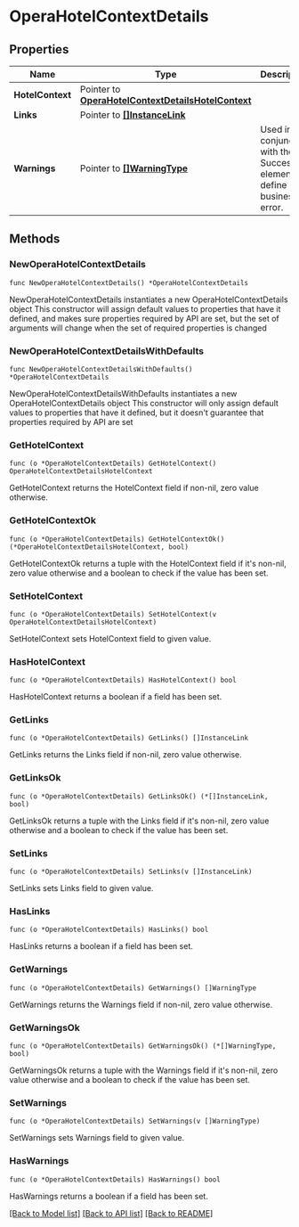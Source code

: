 # OperaHotelContextDetails

## Properties

Name | Type | Description | Notes
------------ | ------------- | ------------- | -------------
**HotelContext** | Pointer to [**OperaHotelContextDetailsHotelContext**](OperaHotelContextDetailsHotelContext.md) |  | [optional] 
**Links** | Pointer to [**[]InstanceLink**](InstanceLink.md) |  | [optional] 
**Warnings** | Pointer to [**[]WarningType**](WarningType.md) | Used in conjunction with the Success element to define a business error. | [optional] 

## Methods

### NewOperaHotelContextDetails

`func NewOperaHotelContextDetails() *OperaHotelContextDetails`

NewOperaHotelContextDetails instantiates a new OperaHotelContextDetails object
This constructor will assign default values to properties that have it defined,
and makes sure properties required by API are set, but the set of arguments
will change when the set of required properties is changed

### NewOperaHotelContextDetailsWithDefaults

`func NewOperaHotelContextDetailsWithDefaults() *OperaHotelContextDetails`

NewOperaHotelContextDetailsWithDefaults instantiates a new OperaHotelContextDetails object
This constructor will only assign default values to properties that have it defined,
but it doesn't guarantee that properties required by API are set

### GetHotelContext

`func (o *OperaHotelContextDetails) GetHotelContext() OperaHotelContextDetailsHotelContext`

GetHotelContext returns the HotelContext field if non-nil, zero value otherwise.

### GetHotelContextOk

`func (o *OperaHotelContextDetails) GetHotelContextOk() (*OperaHotelContextDetailsHotelContext, bool)`

GetHotelContextOk returns a tuple with the HotelContext field if it's non-nil, zero value otherwise
and a boolean to check if the value has been set.

### SetHotelContext

`func (o *OperaHotelContextDetails) SetHotelContext(v OperaHotelContextDetailsHotelContext)`

SetHotelContext sets HotelContext field to given value.

### HasHotelContext

`func (o *OperaHotelContextDetails) HasHotelContext() bool`

HasHotelContext returns a boolean if a field has been set.

### GetLinks

`func (o *OperaHotelContextDetails) GetLinks() []InstanceLink`

GetLinks returns the Links field if non-nil, zero value otherwise.

### GetLinksOk

`func (o *OperaHotelContextDetails) GetLinksOk() (*[]InstanceLink, bool)`

GetLinksOk returns a tuple with the Links field if it's non-nil, zero value otherwise
and a boolean to check if the value has been set.

### SetLinks

`func (o *OperaHotelContextDetails) SetLinks(v []InstanceLink)`

SetLinks sets Links field to given value.

### HasLinks

`func (o *OperaHotelContextDetails) HasLinks() bool`

HasLinks returns a boolean if a field has been set.

### GetWarnings

`func (o *OperaHotelContextDetails) GetWarnings() []WarningType`

GetWarnings returns the Warnings field if non-nil, zero value otherwise.

### GetWarningsOk

`func (o *OperaHotelContextDetails) GetWarningsOk() (*[]WarningType, bool)`

GetWarningsOk returns a tuple with the Warnings field if it's non-nil, zero value otherwise
and a boolean to check if the value has been set.

### SetWarnings

`func (o *OperaHotelContextDetails) SetWarnings(v []WarningType)`

SetWarnings sets Warnings field to given value.

### HasWarnings

`func (o *OperaHotelContextDetails) HasWarnings() bool`

HasWarnings returns a boolean if a field has been set.


[[Back to Model list]](../README.md#documentation-for-models) [[Back to API list]](../README.md#documentation-for-api-endpoints) [[Back to README]](../README.md)


